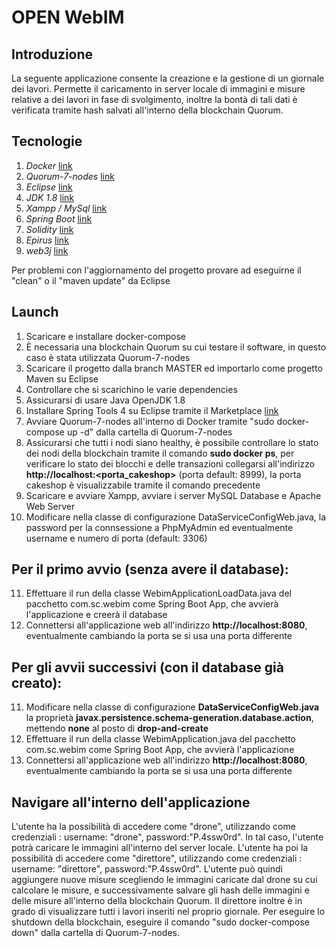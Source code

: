 # OPEN WebIM

## Introduzione

La seguente applicazione consente la creazione e la gestione di un giornale dei lavori.
Permette il caricamento in server locale di immagini e misure relative a dei lavori in fase di svolgimento, inoltre la bontà di tali dati è verificata tramite hash salvati all'interno della blockchain Quorum.

## Tecnologie

1. *Docker* [link](https://github.com/docker/compose)
2. *Quorum-7-nodes* [link](https://github.com/jpmorganchase/quorum-examples/tree/master/examples/7nodes)
3. *Eclipse* [link](https://www.eclipse.org/downloads)
4. *JDK 1.8* [link](https://github.com/ojdkbuild/ojdkbuild)
5. *Xampp / MySql* [link](https://www.apachefriends.org/it/index.html)
6. *Spring Boot* [link](https://spring.io/projects/spring-boot) 
7. *Solidity* [link](https://solidity.readthedocs.io/en/v0.7.0/installing-solidity.html)
8. *Epirus* [link](https://github.com/epirus-io/epirus.github.io)
9. *web3j* [link](https://docs.web3j.io)

Per problemi con l'aggiornamento del progetto provare ad eseguirne il "clean" o il "maven update" da Eclipse

## Launch 

1. Scaricare e installare docker-compose
2. È necessaria una blockchain Quorum su cui testare il software, in questo caso è stata utilizzata Quorum-7-nodes
3. Scaricare il progetto dalla branch MASTER ed importarlo come progetto Maven su Eclipse
4. Controllare che si scarichino le varie dependencies
5. Assicurarsi di usare Java OpenJDK 1.8
6. Installare Spring Tools 4 su Eclipse tramite il Marketplace [link](https://marketplace.eclipse.org/content/spring-tools-4-aka-spring-tool-suite-4)
7. Avviare Quorum-7-nodes all'interno di Docker tramite "sudo docker-compose up -d" dalla cartella di Quorum-7-nodes
8. Assicurarsi che tutti i nodi siano healthy, è possibile controllare lo stato dei nodi della blockchain tramite il comando **sudo docker ps**, per verificare lo stato dei blocchi e delle transazioni collegarsi all'indirizzo **http://localhost:<porta_cakeshop>** (porta default: 8999), la porta cakeshop è visualizzabile tramite il comando precedente
9. Scaricare e avviare Xampp, avviare i server MySQL Database e Apache Web Server
10. Modificare nella classe di configurazione DataServiceConfigWeb.java, la password per la connsessione a PhpMyAdmin ed eventualmente username e numero di porta (default: 3306)

## Per il primo avvio (senza avere il database):

11. Effettuare il run della classe WebimApplicationLoadData.java del pacchetto com.sc.webim come Spring Boot App, che avvierà l'applicazione e creerà il database
12. Connettersi all'applicazione web all'indirizzo **http://localhost:8080**, eventualmente cambiando la porta se si usa una porta differente

## Per gli avvii successivi (con il database già creato):

11. Modificare nella classe di configurazione **DataServiceConfigWeb.java** la proprietà **javax.persistence.schema-generation.database.action**, mettendo **none** al posto di **drop-and-create**
12. Effettuare il run della classe WebimApplication.java del pacchetto com.sc.webim come Spring Boot App, che avvierà l'applicazione
13. Connettersi all'applicazione web all'indirizzo **http://localhost:8080**, eventualmente cambiando la porta se si usa una porta differente

## Navigare all'interno dell'applicazione

L'utente ha la possibilità di accedere come "drone", utilizzando come credenziali : username: "drone", password:"P.4ssw0rd". In tal caso, l'utente potrà caricare le immagini all'interno del server locale.
L'utente ha poi la possibilità di accedere come "direttore", utilizzando come credenziali : username: "direttore", password:"P.4ssw0rd". L'utente può quindi aggiungere nuove misure scegliendo le immagini caricate dal drone su cui calcolare le misure, e successivamente salvare gli hash delle immagini e delle misure all'interno della blockchain Quorum. Il direttore inoltre è in grado di visualizzare tutti i lavori inseriti nel proprio giornale.
Per eseguire lo shutdown della blockchain, eseguire il comando "sudo docker-compose down" dalla cartella di Quorum-7-nodes.
